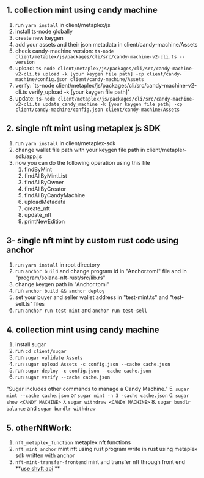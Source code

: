 ## 1. collection mint using candy machine 
1. run `yarn install` in client/metaplex/js
2. install ts-node globally
3. create new keygen
4. add your assets and their json metadata in client/candy-machine/Assets
5. check candy-machine version:
`ts-node client/metaplex/js/packages/cli/src/candy-machine-v2-cli.ts --version`
6. upload:
`ts-node client/metaplex/js/packages/cli/src/candy-machine-v2-cli.ts upload -k [your keygen file path] -cp client/candy-machine/config.json client/candy-machine/Assets`
7. verify:
`ts-node client/metaplex/js/packages/cli/src/candy-machine-v2-cli.ts verify_upload -k [your keygen file path]'
8. update:
`ts-node client/metaplex/js/packages/cli/src/candy-machine-v2-cli.ts update_candy_machine -k [your keygen file path] -cp client/candy-machine/config.json client/candy-machine/Assets`


## 2. single nft mint using metaplex js SDK
1. run `yarn install` in client/metaplex-sdk
2. change wallet file path with your keygen file path in client/metapler-sdk/app.js
3. now you can do the following operation using this file
    1. findByMint
    2. findAllByMintList
    3. findAllByOwner
    4. findAllByCreator
    5. findAllByCandyMachine
    6. uploadMetadata
    7. create_nft
    8. update_nft
    9. printNewEdition

## 3- single nft mint by custom rust code using anchor
1. run `yarn install` in root directory
2. run `anchor build` and change program id in "Anchor.toml" file and in "program/solana-nft-rust/src/lib.rs"
3. change keygen path in "Anchor.toml"
4. run `anchor build && anchor deploy`
5. set your buyer and seller wallet address in "test-mint.ts" and "test-sell.ts" files
6. run `anchor run test-mint` and `anchor run test-sell`



## 4. collection mint using candy machine 
1. install sugar
2. run `cd client/sugar`
3. run `sugar validate Assets`
4. run `sugar upload Assets -c config.json --cache cache.json`
4. run `sugar deploy -c config.json --cache cache.json`
4. run `sugar verify --cache cache.json`

"Sugar includes other commands to manage a Candy Machine."
5. `sugar mint --cache cache.json` or `sugar mint -n 3 -cache cache.json`
6. `sugar show <CANDY MACHINE>`
7. `sugar withdraw <CANDY MACHINE>`
8. `sugar bundlr balance` and `sugar bundlr withdraw`


## 5. otherNftWork:
1. `nft_metaplex_function` metaplex nft functions
2. `nft_mint_anchor` mint nft using rust program write in rust using metaplex sdk written with anchor
3. `nft-mint-transfer-frontend` mint and transfer nft through front end **[use shyft api](https://docs.shyft.to/start-hacking/nft) **